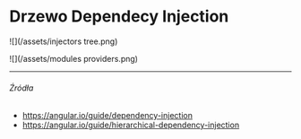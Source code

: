 # Drzewo Dependecy Injection

![](/assets/injectors tree.png)

![](/assets/modules providers.png)

---

###### Źródła

* https://angular.io/guide/dependency-injection
* https://angular.io/guide/hierarchical-dependency-injection